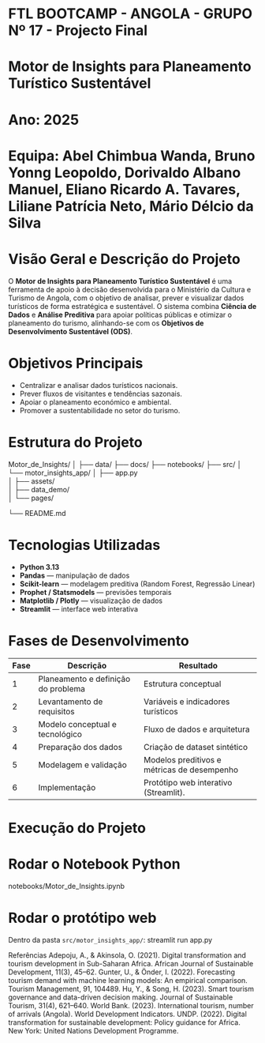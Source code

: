 # FTL BOOTCAMP - ANGOLA - GRUPO Nº 17 - Projecto Final
# Motor de Insights para Planeamento Turístico Sustentável
# Ano: 2025  
# Equipa: Abel Chimbua Wanda, Bruno Yonng Leopoldo, Dorivaldo Albano Manuel, Eliano Ricardo A. Tavares, Liliane Patrícia Neto, Mário Délcio da Silva

# Visão Geral e Descrição do Projeto

O **Motor de Insights para Planeamento Turístico Sustentável** é uma ferramenta de apoio à decisão desenvolvida para o Ministério da Cultura e Turismo de Angola, com o objetivo de analisar, prever e visualizar dados turísticos de forma estratégica e sustentável.
O sistema combina **Ciência de Dados** e **Análise Preditiva** para apoiar políticas públicas e otimizar o planeamento do turismo, alinhando-se com os **Objetivos de Desenvolvimento Sustentável (ODS)**. 

# Objetivos Principais
- Centralizar e analisar dados turísticos nacionais.  
- Prever fluxos de visitantes e tendências sazonais.  
- Apoiar o planeamento económico e ambiental.  
- Promover a sustentabilidade no setor do turismo.  

# Estrutura do Projeto 
Motor_de_Insights/
│
├── data/
├── docs/
├── notebooks/ 
├── src/
│   └── motor_insights_app/
│       ├── app.py      
│       ├── assets/      
│       ├── data_demo/   
│       └── pages/       

└── README.md    

# Tecnologias Utilizadas

- **Python 3.13**
- **Pandas** — manipulação de dados  
- **Scikit-learn** — modelagem preditiva (Random Forest, Regressão Linear)  
- **Prophet / Statsmodels** — previsões temporais  
- **Matplotlib / Plotly** — visualização de dados  
- **Streamlit** — interface web interativa  

# Fases de Desenvolvimento

| Fase | Descrição                           |         Resultado                           |
|------|-------------------------------------|---------------------------------------------|
| 1    | Planeamento e definição do problema | Estrutura conceptual                        |
| 2    | Levantamento de requisitos          | Variáveis e indicadores turísticos          |
| 3    | Modelo conceptual e tecnológico     | Fluxo de dados e arquitetura                |
| 4    | Preparação dos dados                | Criação de dataset sintético                |
| 5    | Modelagem e validação               | Modelos preditivos e métricas de desempenho |
| 6    | Implementação                       | Protótipo web interativo (Streamlit).       |

# Execução do Projeto

# Rodar o Notebook Python
notebooks/Motor_de_Insights.ipynb

# Rodar o protótipo web
Dentro da pasta `src/motor_insights_app/`:
streamlit run app.py

Referências
Adepoju, A., & Akinsola, O. (2021). Digital transformation and tourism development in Sub-Saharan Africa. African Journal of Sustainable Development, 11(3), 45–62.
Gunter, U., & Önder, I. (2022). Forecasting tourism demand with machine learning models: An empirical comparison. Tourism Management, 91, 104489.
Hu, Y., & Song, H. (2023). Smart tourism governance and data-driven decision making. Journal of Sustainable Tourism, 31(4), 621–640.
World Bank. (2023). International tourism, number of arrivals (Angola). World Development Indicators.
UNDP. (2022). Digital transformation for sustainable development: Policy guidance for Africa. New York: United Nations Development Programme.

